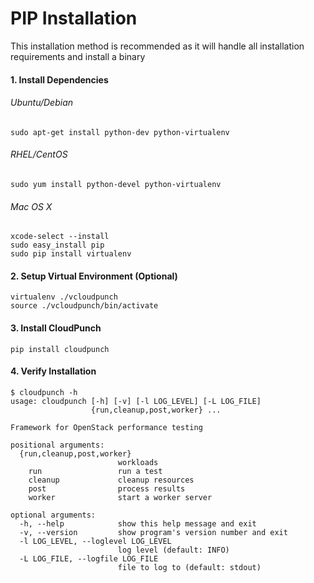 # PIP Installation

This installation method is recommended as it will handle all installation requirements and install a binary

#### 1. Install Dependencies

###### Ubuntu/Debian

```
sudo apt-get install python-dev python-virtualenv
```

###### RHEL/CentOS

```
sudo yum install python-devel python-virtualenv
```

###### Mac OS X

```
xcode-select --install
sudo easy_install pip
sudo pip install virtualenv
```

#### 2. Setup Virtual Environment (Optional)

```
virtualenv ./vcloudpunch
source ./vcloudpunch/bin/activate
```

#### 3. Install CloudPunch

```
pip install cloudpunch
```

#### 4. Verify Installation

```
$ cloudpunch -h
usage: cloudpunch [-h] [-v] [-l LOG_LEVEL] [-L LOG_FILE]
                  {run,cleanup,post,worker} ...

Framework for OpenStack performance testing

positional arguments:
  {run,cleanup,post,worker}
                        workloads
    run                 run a test
    cleanup             cleanup resources
    post                process results
    worker              start a worker server

optional arguments:
  -h, --help            show this help message and exit
  -v, --version         show program's version number and exit
  -l LOG_LEVEL, --loglevel LOG_LEVEL
                        log level (default: INFO)
  -L LOG_FILE, --logfile LOG_FILE
                        file to log to (default: stdout)
```

